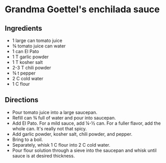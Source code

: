# Grandma Goettel's enchilada sauce

## Ingredients
- 1 large can tomato juice
- &frac34; tomato juice can water
- 1 can El Pato
- 1 T garlic powder
- 1 T kosher salt
- 2-3 T chili powder
- &frac34; t pepper
- 2 C cold water
- 1 C flour

## Directions
- Pour tomato juice into a large saucepan.
- Refill can &frac34; full of water and pour into saucepan.
- Add El Pato. For a mild sauce, add &frac14;-&frac12; can. For a fuller flavor, add the whole can. It's really not that spicy.
- Add garlic powder, kosher salt, chili powder, and pepper.
- Bring to a boil.
- Separately, whisk 1 C flour into 2 C cold water.
- Pour flour solution through a sieve into the saucepan and whisk until sauce is at desired thickness.
